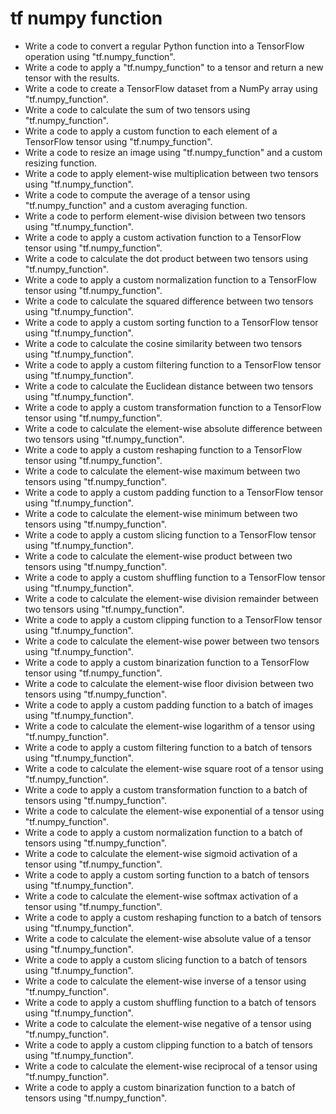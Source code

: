 # tf numpy function

- Write a code to convert a regular Python function into a TensorFlow operation using "tf.numpy_function".
- Write a code to apply a "tf.numpy_function" to a tensor and return a new tensor with the results.
- Write a code to create a TensorFlow dataset from a NumPy array using "tf.numpy_function".
- Write a code to calculate the sum of two tensors using "tf.numpy_function".
- Write a code to apply a custom function to each element of a TensorFlow tensor using "tf.numpy_function".
- Write a code to resize an image using "tf.numpy_function" and a custom resizing function.
- Write a code to apply element-wise multiplication between two tensors using "tf.numpy_function".
- Write a code to compute the average of a tensor using "tf.numpy_function" and a custom averaging function.
- Write a code to perform element-wise division between two tensors using "tf.numpy_function".
- Write a code to apply a custom activation function to a TensorFlow tensor using "tf.numpy_function".
- Write a code to calculate the dot product between two tensors using "tf.numpy_function".
- Write a code to apply a custom normalization function to a TensorFlow tensor using "tf.numpy_function".
- Write a code to calculate the squared difference between two tensors using "tf.numpy_function".
- Write a code to apply a custom sorting function to a TensorFlow tensor using "tf.numpy_function".
- Write a code to calculate the cosine similarity between two tensors using "tf.numpy_function".
- Write a code to apply a custom filtering function to a TensorFlow tensor using "tf.numpy_function".
- Write a code to calculate the Euclidean distance between two tensors using "tf.numpy_function".
- Write a code to apply a custom transformation function to a TensorFlow tensor using "tf.numpy_function".
- Write a code to calculate the element-wise absolute difference between two tensors using "tf.numpy_function".
- Write a code to apply a custom reshaping function to a TensorFlow tensor using "tf.numpy_function".
- Write a code to calculate the element-wise maximum between two tensors using "tf.numpy_function".
- Write a code to apply a custom padding function to a TensorFlow tensor using "tf.numpy_function".
- Write a code to calculate the element-wise minimum between two tensors using "tf.numpy_function".
- Write a code to apply a custom slicing function to a TensorFlow tensor using "tf.numpy_function".
- Write a code to calculate the element-wise product between two tensors using "tf.numpy_function".
- Write a code to apply a custom shuffling function to a TensorFlow tensor using "tf.numpy_function".
- Write a code to calculate the element-wise division remainder between two tensors using "tf.numpy_function".
- Write a code to apply a custom clipping function to a TensorFlow tensor using "tf.numpy_function".
- Write a code to calculate the element-wise power between two tensors using "tf.numpy_function".
- Write a code to apply a custom binarization function to a TensorFlow tensor using "tf.numpy_function".
- Write a code to calculate the element-wise floor division between two tensors using "tf.numpy_function".
- Write a code to apply a custom padding function to a batch of images using "tf.numpy_function".
- Write a code to calculate the element-wise logarithm of a tensor using "tf.numpy_function".
- Write a code to apply a custom filtering function to a batch of tensors using "tf.numpy_function".
- Write a code to calculate the element-wise square root of a tensor using "tf.numpy_function".
- Write a code to apply a custom transformation function to a batch of tensors using "tf.numpy_function".
- Write a code to calculate the element-wise exponential of a tensor using "tf.numpy_function".
- Write a code to apply a custom normalization function to a batch of tensors using "tf.numpy_function".
- Write a code to calculate the element-wise sigmoid activation of a tensor using "tf.numpy_function".
- Write a code to apply a custom sorting function to a batch of tensors using "tf.numpy_function".
- Write a code to calculate the element-wise softmax activation of a tensor using "tf.numpy_function".
- Write a code to apply a custom reshaping function to a batch of tensors using "tf.numpy_function".
- Write a code to calculate the element-wise absolute value of a tensor using "tf.numpy_function".
- Write a code to apply a custom slicing function to a batch of tensors using "tf.numpy_function".
- Write a code to calculate the element-wise inverse of a tensor using "tf.numpy_function".
- Write a code to apply a custom shuffling function to a batch of tensors using "tf.numpy_function".
- Write a code to calculate the element-wise negative of a tensor using "tf.numpy_function".
- Write a code to apply a custom clipping function to a batch of tensors using "tf.numpy_function".
- Write a code to calculate the element-wise reciprocal of a tensor using "tf.numpy_function".
- Write a code to apply a custom binarization function to a batch of tensors using "tf.numpy_function".